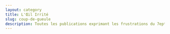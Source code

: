 ```yaml
---
layout: category
title: L'Œil Irrité
slug: coup-de-gueule
description: Toutes les publications exprimant les frustrations du 7eptième Œil
---
```


